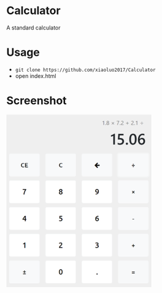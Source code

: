 # Calculator
A standard calculator

# Usage
* ```git clone https://github.com/xiaoluo2017/Calculator```
* open index.html

# Screenshot
<img height="452" img src="https://github.com/xiaoluo2017/Calculator/blob/master/images/index.PNG">
